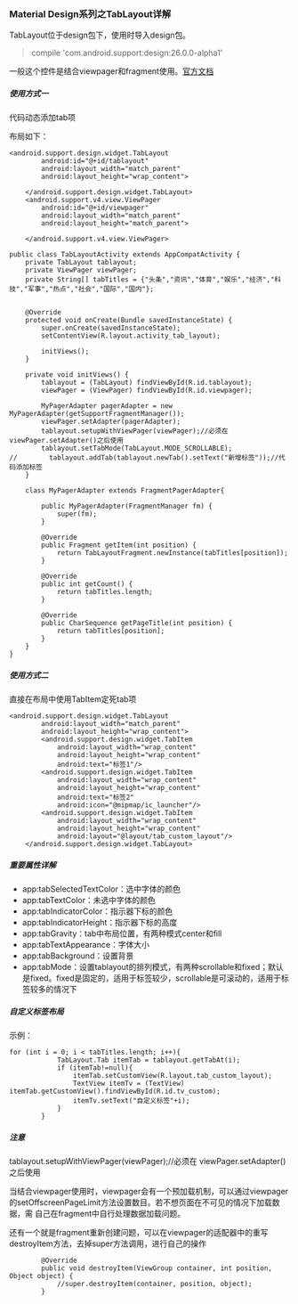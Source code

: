 ### Material Design系列之TabLayout详解

TabLayout位于design包下，使用时导入design包。

> compile 'com.android.support:design:26.0.0-alpha1'

一般这个控件是结合viewpager和fragment使用。[官方文档](https://developer.android.com/reference/android/support/design/widget/TabLayout)

##### 使用方式一
代码动态添加tab项

布局如下：

```
<android.support.design.widget.TabLayout
        android:id="@+id/tablayout"
        android:layout_width="match_parent"
        android:layout_height="wrap_content">

    </android.support.design.widget.TabLayout>
    <android.support.v4.view.ViewPager
        android:id="@+id/viewpager"
        android:layout_width="match_parent"
        android:layout_height="match_parent">

    </android.support.v4.view.ViewPager>
```

```
public class TabLayoutActivity extends AppCompatActivity {
    private TabLayout tablayout;
    private ViewPager viewPager;
    private String[] tabTitles = {"头条","资讯","体育","娱乐","经济","科技","军事","热点","社会","国际","国内"};


    @Override
    protected void onCreate(Bundle savedInstanceState) {
        super.onCreate(savedInstanceState);
        setContentView(R.layout.activity_tab_layout);

        initViews();
    }

    private void initViews() {
        tablayout = (TabLayout) findViewById(R.id.tablayout);
        viewPager = (ViewPager) findViewById(R.id.viewpager);

        MyPagerAdapter pagerAdapter = new MyPagerAdapter(getSupportFragmentManager());
        viewPager.setAdapter(pagerAdapter);
        tablayout.setupWithViewPager(viewPager);//必须在 viewPager.setAdapter()之后使用
        tablayout.setTabMode(TabLayout.MODE_SCROLLABLE);
//        tablayout.addTab(tablayout.newTab().setText("新增标签"));//代码添加标签
    }

    class MyPagerAdapter extends FragmentPagerAdapter{

        public MyPagerAdapter(FragmentManager fm) {
            super(fm);
        }

        @Override
        public Fragment getItem(int position) {
            return TabLayoutFragment.newInstance(tabTitles[position]);
        }

        @Override
        public int getCount() {
            return tabTitles.length;
        }

        @Override
        public CharSequence getPageTitle(int position) {
            return tabTitles[position];
        }
    }
}
```

##### 使用方式二
直接在布局中使用TabItem定死tab项

```
<android.support.design.widget.TabLayout
        android:layout_width="match_parent"
        android:layout_height="wrap_content">
        <android.support.design.widget.TabItem
            android:layout_width="wrap_content"
            android:layout_height="wrap_content"
            android:text="标签1"/>
        <android.support.design.widget.TabItem
            android:layout_width="wrap_content"
            android:layout_height="wrap_content"
            android:text="标签2"
            android:icon="@mipmap/ic_launcher"/>
        <android.support.design.widget.TabItem
            android:layout_width="wrap_content"
            android:layout_height="wrap_content"
            android:layout="@layout/tab_custom_layout"/>
    </android.support.design.widget.TabLayout>
```

##### 重要属性详解

- app:tabSelectedTextColor：选中字体的颜色
- app:tabTextColor：未选中字体的颜色
- app:tabIndicatorColor：指示器下标的颜色
- app:tabIndicatorHeight：指示器下标的高度
- app:tabGravity：tab中布局位置，有两种模式center和fill
- app:tabTextAppearance：字体大小
- app:tabBackground：设置背景
- app:tabMode：设置tablayout的排列模式，有两种scrollable和fixed；默认是fixed。fixed是固定的，适用于标签较少，scrollable是可滚动的，适用于标签较多的情况下

##### 自定义标签布局
示例：

```
for (int i = 0; i < tabTitles.length; i++){
            TabLayout.Tab itemTab = tablayout.getTabAt(i);
            if (itemTab!=null){
                itemTab.setCustomView(R.layout.tab_custom_layout);
                TextView itemTv = (TextView) itemTab.getCustomView().findViewById(R.id.tv_custom);
                itemTv.setText("自定义标签"+i);
            }
        }
```

##### 注意
tablayout.setupWithViewPager(viewPager);//必须在 viewPager.setAdapter()之后使用

当结合viewpager使用时，viewpager会有一个预加载机制，可以通过viewpager的setOffscreenPageLimit方法设置数目。若不想页面在不可见的情况下加载数据，需
自己在fragment中自行处理数据加载问题。

还有一个就是fragment重新创建问题，可以在viewpager的适配器中的重写destroyItem方法，去掉super方法调用，进行自己的操作

```
        @Override
        public void destroyItem(ViewGroup container, int position, Object object) {
            //super.destroyItem(container, position, object);
        }
```